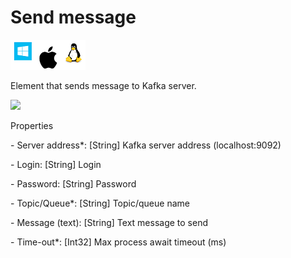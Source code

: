# Send message

![](<../../../../.gitbook/assets/image (58).png>)

Element that sends message to Kafka server.

![](../../../../.gitbook/assets/queues\_send\_message.png)



Properties

&#x20;\- Server address\*: \[String] Kafka server address (localhost:9092)

&#x20;\- Login: \[String] Login

&#x20;\- Password: \[String] Password

&#x20;\- Topic/Queue\*: \[String] Topic/queue name

&#x20;\- Message (text): \[String] Text message to send

&#x20;\- Time-out\*: \[Int32] Max process await timeout (ms)
